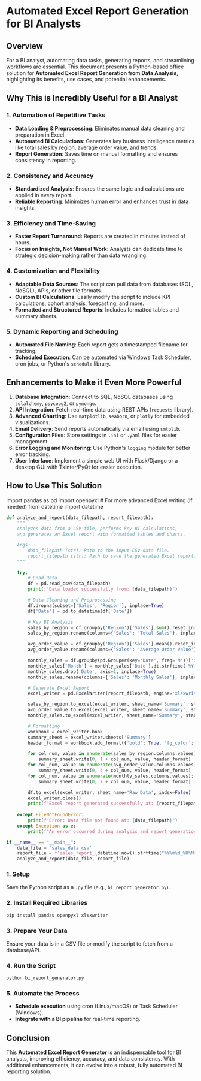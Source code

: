 # Automated Excel Report Generation for BI Analysts

## Overview
For a BI analyst, automating data tasks, generating reports, and streamlining workflows are essential. This document presents a Python-based office solution for **Automated Excel Report Generation from Data Analysis**, highlighting its benefits, use cases, and potential enhancements.

## Why This is Incredibly Useful for a BI Analyst

### **1. Automation of Repetitive Tasks**
- **Data Loading & Preprocessing**: Eliminates manual data cleaning and preparation in Excel.
- **Automated BI Calculations**: Generates key business intelligence metrics like total sales by region, average order value, and trends.
- **Report Generation**: Saves time on manual formatting and ensures consistency in reporting.

### **2. Consistency and Accuracy**
- **Standardized Analysis**: Ensures the same logic and calculations are applied in every report.
- **Reliable Reporting**: Minimizes human error and enhances trust in data insights.

### **3. Efficiency and Time-Saving**
- **Faster Report Turnaround**: Reports are created in minutes instead of hours.
- **Focus on Insights, Not Manual Work**: Analysts can dedicate time to strategic decision-making rather than data wrangling.

### **4. Customization and Flexibility**
- **Adaptable Data Sources**: The script can pull data from databases (SQL, NoSQL), APIs, or other file formats.
- **Custom BI Calculations**: Easily modify the script to include KPI calculations, cohort analysis, forecasting, and more.
- **Formatted and Structured Reports**: Includes formatted tables and summary sheets.

### **5. Dynamic Reporting and Scheduling**
- **Automated File Naming**: Each report gets a timestamped filename for tracking.
- **Scheduled Execution**: Can be automated via Windows Task Scheduler, cron jobs, or Python's `schedule` library.

## Enhancements to Make it Even More Powerful

1. **Database Integration**: Connect to SQL, NoSQL databases using `sqlalchemy`, `psycopg2`, or `pymongo`.
2. **API Integration**: Fetch real-time data using REST APIs (`requests` library).
3. **Advanced Charting**: Use `matplotlib`, `seaborn`, or `plotly` for embedded visualizations.
4. **Email Delivery**: Send reports automatically via email using `smtplib`.
5. **Configuration Files**: Store settings in `.ini` or `.yaml` files for easier management.
6. **Error Logging and Monitoring**: Use Python's `logging` module for better error tracking.
7. **User Interface**: Implement a simple web UI with Flask/Django or a desktop GUI with Tkinter/PyQt for easier execution.

## How to Use This Solution

import pandas as pd
import openpyxl  # For more advanced Excel writing (if needed)
from datetime import datetime

```python
def analyze_and_report(data_filepath, report_filepath):
    """
    Analyzes data from a CSV file, performs key BI calculations,
    and generates an Excel report with formatted tables and charts.

    Args:
        data_filepath (str): Path to the input CSV data file.
        report_filepath (str): Path to save the generated Excel report.
    """

    try:
        # Load Data
        df = pd.read_csv(data_filepath)
        print(f"Data loaded successfully from: {data_filepath}")

        # Data Cleaning and Preprocessing
        df.dropna(subset=['Sales', 'Region'], inplace=True)
        df['Date'] = pd.to_datetime(df['Date'])

        # Key BI Analysis
        sales_by_region = df.groupby('Region')['Sales'].sum().reset_index()
        sales_by_region.rename(columns={'Sales': 'Total Sales'}, inplace=True)

        avg_order_value = df.groupby('Region')['Sales'].mean().reset_index()
        avg_order_value.rename(columns={'Sales': 'Average Order Value'}, inplace=True)

        monthly_sales = df.groupby(pd.Grouper(key='Date', freq='M'))['Sales'].sum().reset_index()
        monthly_sales['Month'] = monthly_sales['Date'].dt.strftime('%Y-%m')
        monthly_sales.drop('Date', axis=1, inplace=True)
        monthly_sales.rename(columns={'Sales': 'Monthly Sales'}, inplace=True)

        # Generate Excel Report
        excel_writer = pd.ExcelWriter(report_filepath, engine='xlsxwriter')

        sales_by_region.to_excel(excel_writer, sheet_name='Summary', startrow=1, startcol=1, index=False)
        avg_order_value.to_excel(excel_writer, sheet_name='Summary', startrow=1, startcol=4, index=False)
        monthly_sales.to_excel(excel_writer, sheet_name='Summary', startrow=1, startcol=7, index=False)

        # Formatting
        workbook = excel_writer.book
        summary_sheet = excel_writer.sheets['Summary']
        header_format = workbook.add_format({'bold': True, 'fg_color': '#D7E4BC', 'border': 1})

        for col_num, value in enumerate(sales_by_region.columns.values):
            summary_sheet.write(0, 1 + col_num, value, header_format)
        for col_num, value in enumerate(avg_order_value.columns.values):
            summary_sheet.write(0, 4 + col_num, value, header_format)
        for col_num, value in enumerate(monthly_sales.columns.values):
            summary_sheet.write(0, 7 + col_num, value, header_format)

        df.to_excel(excel_writer, sheet_name='Raw Data', index=False)
        excel_writer.close()
        print(f"Excel report generated successfully at: {report_filepath}")
    
    except FileNotFoundError:
        print(f"Error: Data file not found at: {data_filepath}")
    except Exception as e:
        print(f"An error occurred during analysis and report generation: {e}")

if __name__ == "__main__":
    data_file = 'sales_data.csv'
    report_file = f'sales_report_{datetime.now().strftime("%Y%m%d_%H%M%S")}.xlsx'
    analyze_and_report(data_file, report_file)
```

### **1. Setup**
Save the Python script as a `.py` file (e.g., `bi_report_generator.py`).

### **2. Install Required Libraries**
```bash
pip install pandas openpyxl xlsxwriter
```

### **3. Prepare Your Data**
Ensure your data is in a CSV file or modify the script to fetch from a database/API.

### **4. Run the Script**
```bash
python bi_report_generator.py
```

### **5. Automate the Process**
- **Schedule execution** using cron (Linux/macOS) or Task Scheduler (Windows).
- **Integrate with a BI pipeline** for real-time reporting.

## Conclusion
This **Automated Excel Report Generator** is an indispensable tool for BI analysts, improving efficiency, accuracy, and data consistency. With additional enhancements, it can evolve into a robust, fully automated BI reporting solution.


